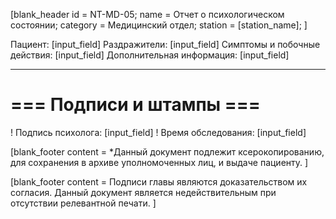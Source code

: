 [blank_header
id = NT-MD-05;
name = Отчет о психологическом состоянии;
category = Медицинский отдел;
station = [station_name];
]

Пациент: [input_field]
Раздражители: [input_field]
Симптомы и побочные действия: [input_field]
Дополнительная информация: [input_field]

---

# === Подписи и штампы ===

! Подпись психолога: [input_field]
! Время обследования: [input_field]

[blank_footer
content = *Данный документ подлежит ксерокопированию, для сохранения в архиве уполномоченных лиц, и выдаче пациенту.
]

[blank_footer
content = Подписи главы являются доказательством их согласия.
Данный документ является недействительным при отсутствии релевантной печати.
]
